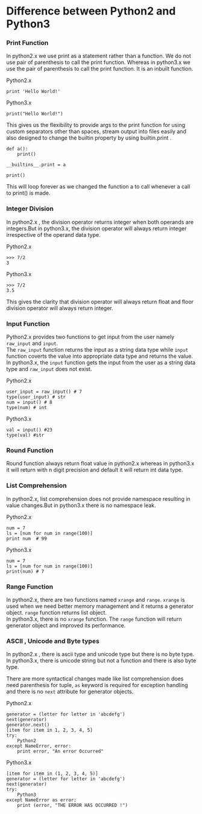 # Difference between Python2 and Python3

### Print Function

In python2.x we use print as a statement rather than a function. We do not use pair of parenthesis to call the print function. Whereas in python3.x we use the pair of parenthesis to call the print function. It is an inbuilt function.

Python2.x
```
print 'Hello World!'
```

Python3.x
```
print("Hello World!")
```

This gives us the flexibility to provide args to the print function for using custom separators other than spaces, stream output into files easily and also designed to change the builtin property by using builtin.print .


```
def a():
    print()

__builtins__.print = a

print()
```

This will loop forever as we changed the function a to call whenever a call to print() is made.

### Integer Division 

In python2.x , the division operator returns integer when both operands are integers.But in python3.x, the division operator will always return integer irrespective of the operand data type.

Python2.x
```
>>> 7/2 
3
```

Python3.x
```
>>> 7/2
3.5
```

This gives the clarity that division operator will always return float and floor division operator will always return integer.

### Input Function 

Python2.x provides two functions to get input from the user namely `raw_input` and `input`.  
The `raw_input` function returns the input as a string data type while `input` function coverts the value into appropriate data type and returns the value.  
In python3.x, the `input` function gets the input from the user as a string data type and `raw_input` does not exist.

Python2.x
```
user_input = raw_input() # 7
type(user_input) # str
num = input() # 8
type(num) # int
```

Python3.x
```
val = input() #23
type(val) #str
```

### Round Function 

Round function always return float value in python2.x whereas in python3.x it will return with n digit precision and default it will return int data type.

### List Comprehension

In python2.x, list comprehension does not provide namespace resulting in value changes.But in python3.x there is no namespace leak.

Python2.x
```
num = 7 
ls = [num for num in range(100)]
print num  # 99
```

Python3.x
```
num = 7
ls = [num for num in range(100)]
print(num) # 7
```

### Range Function

In python2.x, there are two functions named `xrange` and `range`. `xrange` is used when we need better memory management and it returns a generator object. `range` function returns list object.  
In python3.x, there is no `xrange` function. The `range` function will return generator object and improved its performance.

### ASCII , Unicode and Byte types

In python2.x , there is ascii type and unicode type but there is no byte type.  
In python3.x, there is unicode string but not a function and there is also byte type.

There are more syntactical changes made like list comprehension does need parenthesis for tuple, `as` keyword is required for exception handling and there is no `next` attribute for generator objects.

Python2.x
```
generator = (letter for letter in 'abcdefg') 
next(generator) 
generator.next() 
[item for item in 1, 2, 3, 4, 5] 
try: 
    Python2 
except NameError, error: 
    print error, "An error Occurred"
```

Python3.x
```
[item for item in (1, 2, 3, 4, 5)] 
generator = (letter for letter in 'abcdefg') 
next(generator) 
try: 
    Python3
except NameError as error: 
    print (error, "THE ERROR HAS OCCURRED !") 
```